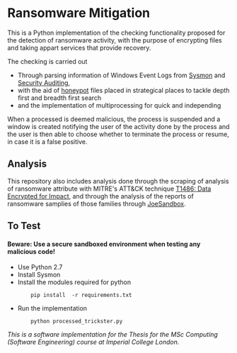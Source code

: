 # Ransomware Mitigation
This is a Python implementation of the checking functionality proposed for the detection of ransomware activity, with the purpose of encrypting files and taking appart services that provide recovery.

The checking is carried out 

- Through parsing information of Windows Event Logs from [Sysmon](https://docs.microsoft.com/en-us/sysinternals/downloads/sysmon) and [Security Auditing](https://docs.microsoft.com/en-us/windows/security/threat-protection/auditing/security-auditing-overview), 
- with the aid of [honeypot](https://en.wikipedia.org/wiki/Honeypot_(computing)) files placed in strategical places to tackle depth first and breadth first search
- and the implementation of multiprocessing for quick and independing 

When a processed is deemed malicious, the process is suspended and a window is created notifying the user of the activity done by the process and the user is then able to choose whether to terminate the process or resume, in case it is a false positive.



## Analysis

This repository also includes analysis done through the scraping of analysis of ransomware attribute with MITRE's ATT&CK technique [T1486: Data Encrypted for Impact](https://attack.mitre.org/techniques/T1486/), and through the analysis of the reports of ransomware samplies of those families through [JoeSandbox](https://www.joesandbox.com/).

## To Test
#### Beware: Use a secure sandboxed environment when testing any malicious code!
- Use Python 2.7
- Install Sysmon
- Install the modules required for python
    ```
        pip install  -r requirements.txt
    ```
- Run the implementation
    ```
        python processed_trickster.py
    ```
_This is a software implementation for the Thesis for the MSc Computing (Software Engineering) course at Imperial College London._
